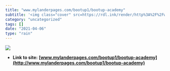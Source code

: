 ```yaml
---
title: "‎www.mylanderpages.com/bootup1/bootup-academy"
subtitle: '<img class="cover" src=https://rdl.ink/render/http%3A%2F%2Fwww.mylanderpages.com%2Fbootup1%2Fbootup-...'
category: "uncategorized"
tags: []
date: "2021-04-06"
type: "rain"
---
```

<img class="cover" src=https://rdl.ink/render/http%3A%2F%2Fwww.mylanderpages.com%2Fbootup1%2Fbootup-academy>


* **Link to site:** **[‎www.mylanderpages.com/bootup1/bootup-academy](http://www.mylanderpages.com/bootup1/bootup-academy)**